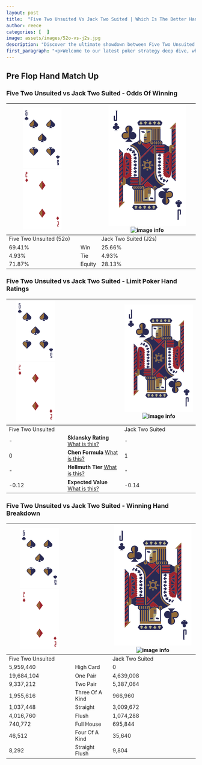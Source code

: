 ```yaml
---
layout: post
title:  "Five Two Unsuited Vs Jack Two Suited | Which Is The Better Hand In Poker? A Complete Guide"
author: reece
categories: [  ]
image: assets/images/52o-vs-j2s.jpg
description: "Discover the ultimate showdown between Five Two Unsuited and Jack Two Suited in poker! Uncover the odds, strategies, and scenarios where one hand triumphs over the other. Get ready to up your poker game with this thrilling analysis."
first_paragraph: "<p>Welcome to our latest poker strategy deep dive, where we're pitting two distinct hands against each other in a high-stakes showdown: Five Two Unsuited vs Jack Two Suited.</p><p>In the dynamic world of poker, every decision counts, and knowing which hand holds the upper hand is key to your success at the table.</p><p>In this article, we'll dissect these two hands, explore the scenarios where one dominates the other, and equip you with the knowledge to make strategic choices that can tip the odds in your favor.</p><p>Get ready to unravel the intriguing dynamics of these poker hands and elevate your game to new heights.</p>"
---
```




[comment]: # (sp0)

## Pre Flop Hand Match Up

<div class="table hand-ratings" markdown="1"> 



### Five Two Unsuited vs Jack Two Suited - Odds Of Winning


    
| ![image info](assets/images/hand1/5.png) ![image info](assets/images/hand1/2o.png) |  | ![image info](assets/images/hand2/J.png) ![image info](assets/images/hand2/2s.png) |
| -------- | -------- | -------- |
| Five Two Unsuited (52o) |  | Jack Two Suited (J2s) |
| 69.41% | Win | 25.66% |
| 4.93% | Tie | 4.93% |
| 71.87% | Equity | 28.13% |




[comment]: # (sp1)



### Five Two Unsuited vs Jack Two Suited - Limit Poker Hand Ratings


    
| ![image info](assets/images/hand1/5.png) ![image info](assets/images/hand1/2o.png) |  | ![image info](assets/images/hand2/J.png) ![image info](assets/images/hand2/2s.png) |
| -------- | -------- | -------- |
| Five Two Unsuited |  | Jack Two Suited |
| - | **Sklansky Rating** [What is this?](/sklansky-rating-explained) | - |
| 0 | **Chen Formula** [What is this?](/chen-formula-explained) | 1 |
| - | **Hellmuth Tier** [What is this?](/Hellmuth-tier-explained) | - |
| -0.12 | **Expected Value** [What is this?](/expected-value-explained) | -0.14 |




[comment]: # (sp2)



### Five Two Unsuited vs Jack Two Suited - Winning Hand Breakdown


    
| ![image info](assets/images/hand1/5.png) ![image info](assets/images/hand1/2o.png) |  | ![image info](assets/images/hand2/J.png) ![image info](assets/images/hand2/2s.png) |
| -------- | -------- | -------- |
| Five Two Unsuited |  | Jack Two Suited |
| 5,959,440 | High Card | 0 |
| 19,684,104 | One Pair | 4,639,008 |
| 9,337,212 | Two Pair | 5,387,064 |
| 1,955,616 | Three Of A Kind | 966,960 |
| 1,037,448 | Straight | 3,009,672 |
| 4,016,760 | Flush | 1,074,288 |
| 740,772 | Full House | 695,844 |
| 46,512 | Four Of A Kind | 35,640 |
| 8,292 | Straight Flush | 9,804 |




[comment]: # (sp3)



</div>

[comment]: # (sp4)



[comment]: # (sp5)


